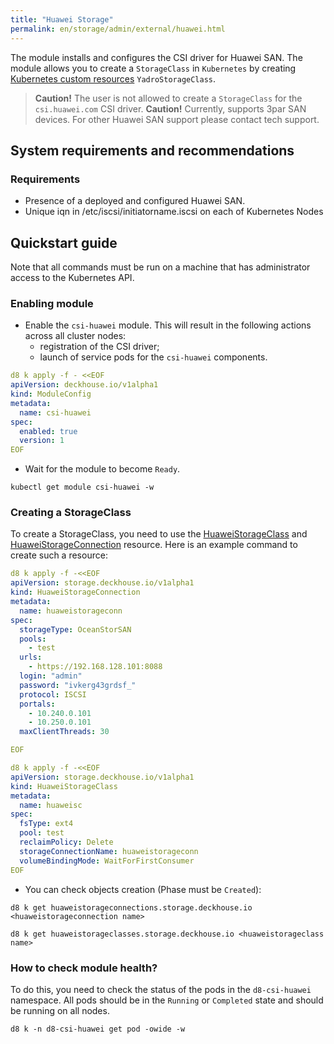 ```yaml
---
title: "Huawei Storage"
permalink: en/storage/admin/external/huawei.html
---
```


The module installs and configures the CSI driver for Huawei SAN. The module allows you to create a `StorageClass` in `Kubernetes` by creating [Kubernetes custom resources](./cr.html#yadrostorageclass) `YadroStorageClass`.

> **Caution!** The user is not allowed to create a `StorageClass` for the `csi.huawei.com` CSI driver.
> **Caution!** Currently, supports 3par SAN devices. For other Huawei SAN support please contact tech support.

## System requirements and recommendations

### Requirements

- Presence of a deployed and configured Huawei SAN.
- Unique iqn in /etc/iscsi/initiatorname.iscsi on each of Kubernetes Nodes

## Quickstart guide

Note that all commands must be run on a machine that has administrator access to the Kubernetes API.

### Enabling module

- Enable the `csi-huawei` module. This will result in the following actions across all cluster nodes:
  - registration of the CSI driver;
  - launch of service pods for the `csi-huawei` components.

```yaml
d8 k apply -f - <<EOF
apiVersion: deckhouse.io/v1alpha1
kind: ModuleConfig
metadata:
  name: csi-huawei
spec:
  enabled: true
  version: 1
EOF
```

- Wait for the module to become `Ready`.

```shell
kubectl get module csi-huawei -w
```

### Creating a StorageClass

To create a StorageClass, you need to use the [HuaweiStorageClass](./cr.html#huaweistorageclass) and [HuaweiStorageConnection](./cr.html#huaweistorageconnection) resource. Here is an example command to create such a resource:

```yaml
d8 k apply -f -<<EOF
apiVersion: storage.deckhouse.io/v1alpha1
kind: HuaweiStorageConnection
metadata:
  name: huaweistorageconn
spec:
  storageType: OceanStorSAN
  pools:
    - test
  urls: 
    - https://192.168.128.101:8088 
  login: "admin"
  password: "ivkerg43grdsf_"
  protocol: ISCSI
  portals:
    - 10.240.0.101
    - 10.250.0.101 
  maxClientThreads: 30

EOF
```

```yaml
d8 k apply -f -<<EOF
apiVersion: storage.deckhouse.io/v1alpha1
kind: HuaweiStorageClass
metadata:
  name: huaweisc
spec:
  fsType: ext4
  pool: test
  reclaimPolicy: Delete
  storageConnectionName: huaweistorageconn
  volumeBindingMode: WaitForFirstConsumer
EOF
```

- You can check objects creation (Phase must be `Created`):

```shell
d8 k get huaweistorageconnections.storage.deckhouse.io <huaweistorageconnection name>
```

```shell
d8 k get huaweistorageclasses.storage.deckhouse.io <huaweistorageclass name>
```

### How to check module health?

To do this, you need to check the status of the pods in the `d8-csi-huawei` namespace. All pods should be in the `Running` or `Completed` state and should be running on all nodes.

```shell
d8 k -n d8-csi-huawei get pod -owide -w
```
